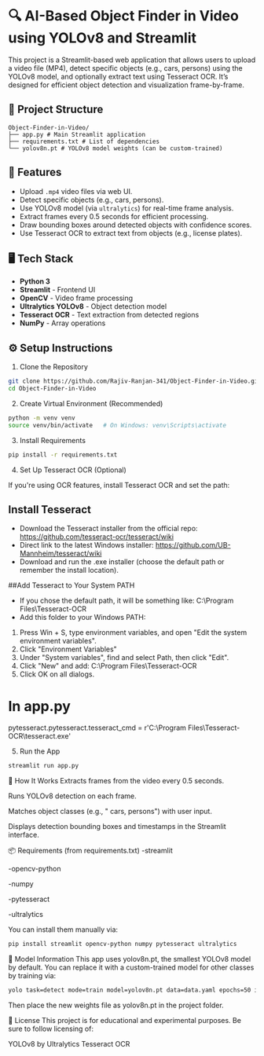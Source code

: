 # 🔍 AI-Based Object Finder in Video using YOLOv8 and Streamlit

This project is a Streamlit-based web application that allows users to upload a video file (MP4), detect specific objects (e.g.,  cars, persons) using the YOLOv8 model, and optionally extract text using Tesseract OCR. It’s designed for efficient object detection and visualization frame-by-frame.


## 📁 Project Structure
```
Object-Finder-in-Video/
├── app.py # Main Streamlit application
├── requirements.txt # List of dependencies
└── yolov8n.pt # YOLOv8 model weights (can be custom-trained)
```

## 🎯 Features

- Upload `.mp4` video files via web UI.
- Detect specific objects (e.g., cars, persons).
- Use YOLOv8 model (via `ultralytics`) for real-time frame analysis.
- Extract frames every 0.5 seconds for efficient processing.
- Draw bounding boxes around detected objects with confidence scores.
- Use Tesseract OCR to extract text from objects (e.g., license plates).

## 🖥️ Tech Stack

- **Python 3**
- **Streamlit** - Frontend UI
- **OpenCV** - Video frame processing
- **Ultralytics YOLOv8** - Object detection model
- **Tesseract OCR** - Text extraction from detected regions
- **NumPy** - Array operations

## ⚙️ Setup Instructions

1. Clone the Repository

```bash
git clone https://github.com/Rajiv-Ranjan-341/Object-Finder-in-Video.git
cd Object-Finder-in-Video
```

2. Create Virtual Environment (Recommended)
   
```bash
python -m venv venv
source venv/bin/activate   # On Windows: venv\Scripts\activate
```

3. Install Requirements
   
```bash
pip install -r requirements.txt
```

4. Set Up Tesseract OCR (Optional)
   
 If you're using OCR features, install Tesseract OCR and set the path:

## Install Tesseract
- Download the Tesseract installer from the official repo:
https://github.com/tesseract-ocr/tesseract/wiki 
- Direct link to the latest Windows installer:
https://github.com/UB-Mannheim/tesseract/wiki 
- Download and run the .exe installer (choose the default path or remember the install location).

##Add Tesseract to Your System PATH
- If you chose the default path, it will be something like:
C:\Program Files\Tesseract-OCR 
- Add this folder to your Windows PATH:
1. Press Win + S, type environment variables, and open "Edit the system environment variables".
2. Click "Environment Variables"
3. Under "System variables", find and select Path, then click "Edit".
4. Click "New" and add:
    C:\Program Files\Tesseract-OCR
5. Click OK on all dialogs.

# In app.py
pytesseract.pytesseract.tesseract_cmd = r'C:\\Program Files\\Tesseract-OCR\\tesseract.exe'

5. Run the App
   
```bash
streamlit run app.py
```

🧪 How It Works
Extracts frames from the video every 0.5 seconds.

Runs YOLOv8 detection on each frame.

Matches object classes (e.g., " cars, persons") with user input.

Displays detection bounding boxes and timestamps in the Streamlit interface.

📦 Requirements (from requirements.txt)
-streamlit

-opencv-python

-numpy

-pytesseract

-ultralytics

You can install them manually via:

```bash
pip install streamlit opencv-python numpy pytesseract ultralytics
```
🧠 Model Information
This app uses yolov8n.pt, the smallest YOLOv8 model by default. You can replace it with a custom-trained model for other classes by training via:

```bash
yolo task=detect mode=train model=yolov8n.pt data=data.yaml epochs=50 imgsz=640
```
Then place the new weights file as yolov8n.pt in the project folder.


📄 License
This project is for educational and experimental purposes. Be sure to follow licensing of:

YOLOv8 by Ultralytics
Tesseract OCR

